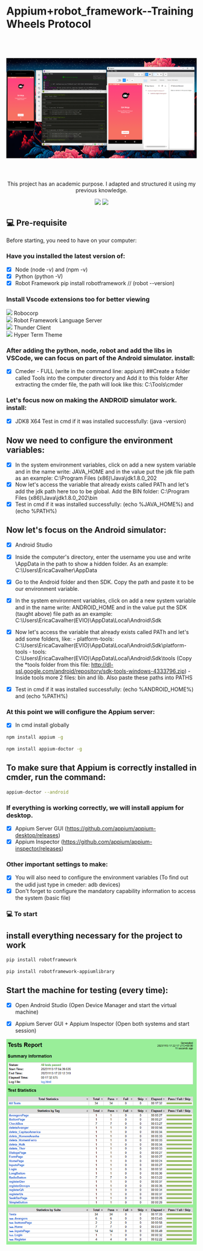 # Appium+robot_framework--Training Wheels Protocol


<h1 align="center">
  <br>
  <img src="./app/appiumTest.png" alt="Training Wheels Protocol App">
  <br><br>
</h1>

<p align="center">This project has an academic purpose. I adapted and structured it using my previous knowledge.</p>

<p align="center"> 
    <img src="https://img.shields.io/badge/Robot%20Framework-3CB371?style=for-the-badge&logo=robotframework&logoColor=white">
    <img src="https://img.shields.io/badge/Appium-4B0082?style=for-the-badge&logo=appium&logoColor=white">
</p align="center">

## 💻 Pre-requisite
Before starting, you need to have on your computer:

### Have you installed the latest version of:
- [X] Node                   (node -v) and (npm -v)
- [X] Python                 (python -V)
- [X] Robot Framework        pip install robotframework  // (robot --version)

### Install Vscode extensions too for better viewing

<img src="https://cdn1.iconfinder.com/data/icons/material-core/23/extension-64.png" srcset="https://cdn1.iconfinder.com/data/icons/material-core/23/extension-256.png 1x, https://cdn1.iconfinder.com/data/icons/material-core/23/extension-512.png 2x" width="20" class=" lazyloaded" data-srcset="https://cdn1.iconfinder.com/data/icons/material-core/23/extension-256.png 1x, https://cdn1.iconfinder.com/data/icons/material-core/23/extension-512.png 2x"> Robocorp <br>
<img src="https://cdn1.iconfinder.com/data/icons/material-core/23/extension-64.png" srcset="https://cdn1.iconfinder.com/data/icons/material-core/23/extension-256.png 1x, https://cdn1.iconfinder.com/data/icons/material-core/23/extension-512.png 2x" width="20" class=" lazyloaded" data-srcset="https://cdn1.iconfinder.com/data/icons/material-core/23/extension-256.png 1x, https://cdn1.iconfinder.com/data/icons/material-core/23/extension-512.png 2x"> Robot Framework Language Server <br>
<img src="https://cdn1.iconfinder.com/data/icons/material-core/23/extension-64.png" srcset="https://cdn1.iconfinder.com/data/icons/material-core/23/extension-256.png 1x, https://cdn1.iconfinder.com/data/icons/material-core/23/extension-512.png 2x" width="20" class=" lazyloaded" data-srcset="https://cdn1.iconfinder.com/data/icons/material-core/23/extension-256.png 1x, https://cdn1.iconfinder.com/data/icons/material-core/23/extension-512.png 2x"> Thunder Client <br>
<img src="https://cdn1.iconfinder.com/data/icons/material-core/23/extension-64.png" srcset="https://cdn1.iconfinder.com/data/icons/material-core/23/extension-256.png 1x, https://cdn1.iconfinder.com/data/icons/material-core/23/extension-512.png 2x" width="20" class=" lazyloaded" data-srcset="https://cdn1.iconfinder.com/data/icons/material-core/23/extension-256.png 1x, https://cdn1.iconfinder.com/data/icons/material-core/23/extension-512.png 2x"> Hyper Term Theme <br>


 ### After adding the python, node, robot and add the libs in VSCode, we can focus on part of the Android simulator. install: 
- [X] Cmeder - FULL (write in the command line: appium)
##Create a folder called Tools into the computer directory and Add it to this folder After extracting the cmder file, the path will look like this: C:\Tools\cmder

 ### Let's focus now on making the ANDROID simulator work. install: 
- [X] JDK8 X64               Test in cmd if it was installed successfully: (java -version)
## Now we need to configure the environment variables:
- [X] In the system environment variables, click on add a new system variable and in the name write: JAVA_HOME and in the value put the jdk file path as an example: C:\Program Files (x86)\Java\jdk1.8.0_202
- [X] Now let's access the variable that already exists called PATh and let's add the jdk path here too to be global. Add the BIN folder: C:\Program Files (x86)\Java\jdk1.8.0_202\bin
- [X] Test in cmd if it was installed successfully: (echo %JAVA_HOME%) and (echo %PATH%)
## Now let's focus on the Android simulator:
- [X] Android Studio
- [X] Inside the computer's directory, enter the username you use and write \AppData in the path to show a hidden folder. As an example: C:\Users\EricaCavalher\AppData
- [X] Go to the Android folder and then SDK. Copy the path and paste it to be our environment variable.
- [X] In the system environment variables, click on add a new system variable and in the name write: ANDROID_HOME and in the value put the SDK (taught above) file path as an example: C:\Users\EricaCavalher(EVIO)\AppData\Local\Android\Sdk
- [X] Now let's access the variable that already exists called PATh and let's add some folders, like:
      - platform-tools: C:\Users\EricaCavalher(EVIO)\AppData\Local\Android\Sdk\platform-tools
      - tools: C:\Users\EricaCavalher(EVIO)\AppData\Local\Android\Sdk\tools
      (Copy the *tools folder from this file: http://dl-ssl.google.com/android/repository/sdk-tools-windows-4333796.zip)
      - Inside tools more 2 files: bin and lib. Also paste these paths into PATHS
- [X] Test in cmd if it was installed successfully: (echo %ANDROID_HOME%) and (echo %PATH%)


 ### At this point we will configure the Appium server:
- [X] In cmd install globally
```sh
npm install appium -g
```
```sh
npm install appium-doctor -g
```  
 ## To make sure that Appium is correctly installed in cmder, run the command:
```sh
appium-doctor --android
```

 ### If everything is working correctly, we will install appium for desktop.
- [X] Appium Server GUI (https://github.com/appium/appium-desktop/releases)
- [X] Appium Inspector (https://github.com/appium/appium-inspector/releases)

### Other important settings to make:
- [X] You will also need to configure the environment variables (To find out the udid just type in cmeder: adb devices)
- [X] Don't forget to configure the mandatory capability information to access the system (basic file)

### 💻 To start 
## install everything necessary for the project to work
```sh
pip install robotframework
```
```sh
pip install robotframework-appiumlibrary
```

## Start the machine for testing (every time):
- [X] Open Android Studio (Open Device Manager and start the virtual machine)
- [X] Appium Server GUI + Appium Inspector (Open both systems and start session)


<p align="center">
  <kbd>
    <img src="./app/reportNew.png" alt="Report Tests">
  </kbd>
</p>
